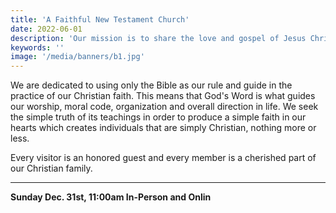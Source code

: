 ```yaml
---
title: 'A Faithful New Testament Church'
date: 2022-06-01
description: 'Our mission is to share the love and gospel of Jesus Christ with our community and the world. 🇺🇦'
keywords: ''
image: '/media/banners/b1.jpg'
---
```


We are dedicated to using only the Bible as our rule and guide in the practice of our Christian faith. This means that God's Word is what guides our worship, moral code, organization and overall direction in life. We seek the simple truth of its teachings in order to produce a simple faith in our hearts which creates individuals that are simply Christian, nothing more or less.

Every visitor is an honored guest and every member is a cherished part of our Christian family.

---

**Sunday Dec. 31st, 11:00am In-Person and Onlin**

